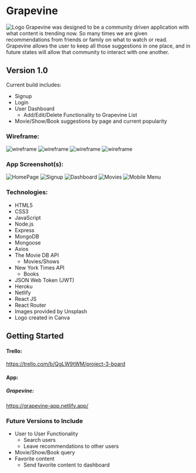 # **Grapevine**
![Logo](./src/img/gvlogo.png)
Grapevine was designed to be a community driven application with what content is trending now. So many times we are given recommendations from friends or family on what to watch or read. Grapevine allows the user to keep all those suggestions in one place, and in future states will allow that community to interact with one another.


## Version 1.0
Current build includes:
- Signup
- Login
- User Dashboard
    - Add/Edit/Delete Functionality to Grapevine List
- Movie/Show/Book suggestions by page and current popularity

### Wireframe:
![wireframe](./public/Grapevine-Index.png)
![wireframe](./public/Grapevine-Index-Logged-In.png)
![wireframe](./public/Grapevine-Grapevine-User-Page.png)
![wireframe](./public/Grapevine-Grapevine-User-List.png)
### App Screenshot(s):
![HomePage](./public/HomePage.png)
![Signup](./public/Signup.png)
![Dashboard](./public/Dashboard.png)
![Movies](./public/Movies.png)
![Mobile Menu](./public/MobileMenu.png)
### Technologies:
- HTML5
- CSS3
- JavaScript
- Node.js
- Express
- MongoDB
- Mongoose
- Axios
- The Movie DB API
    - Movies/Shows
- New York Times API
    - Books
- JSON Web Token (JWT)
- Heroku
- Netlify
- React JS
- React Router
- Images provided by Unsplash
- Logo created in Canva

## Getting Started
#### Trello:
https://trello.com/b/QgLW9tWM/project-3-board
#### App:
##### Grapevine: 
https://grapevine-app.netlify.app/

### Future Versions to Include
- User to User Functionality
    - Search users
    - Leave recommendations to other users
- Movie/Show/Book query
- Favorite content
    - Send favorite content to dashboard
